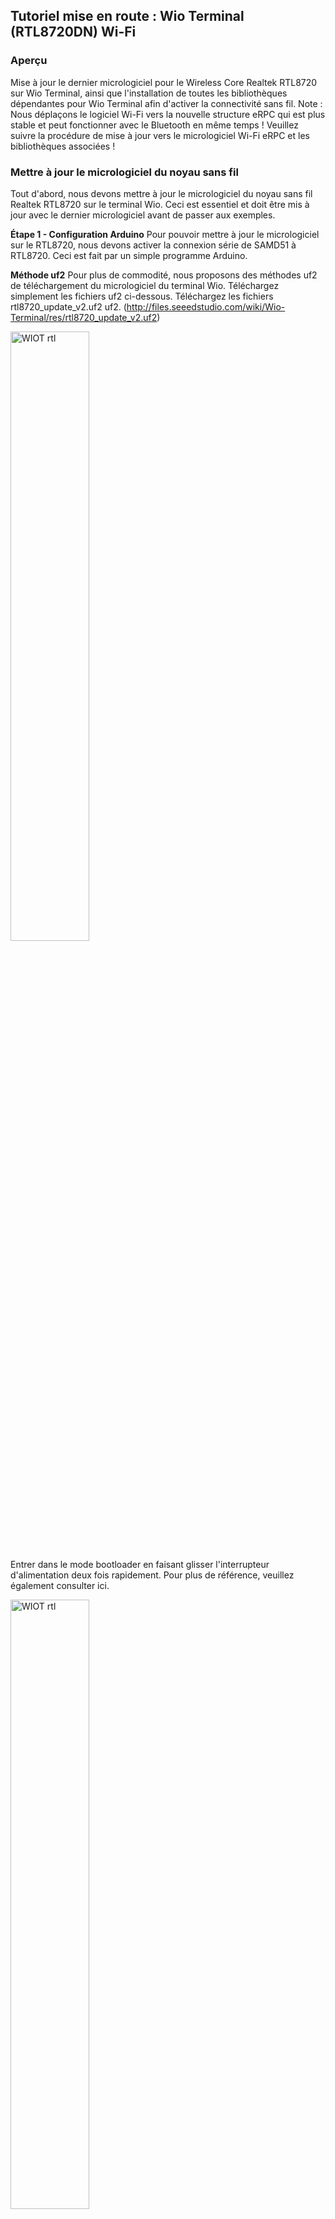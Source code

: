## Tutoriel  mise en route : Wio Terminal (RTL8720DN) Wi-Fi

### Aperçu
Mise à jour le dernier micrologiciel pour le Wireless Core Realtek RTL8720 sur Wio Terminal, ainsi
que l'installation de toutes les bibliothèques dépendantes pour Wio Terminal afin d'activer la
connectivité sans fil.
Note :
Nous déplaçons le logiciel Wi-Fi vers la nouvelle structure eRPC qui est plus stable et peut
fonctionner avec le Bluetooth en même temps ! Veuillez suivre la procédure de mise à jour vers le
micrologiciel Wi-Fi eRPC et les bibliothèques associées !

### Mettre à jour le micrologiciel du noyau sans fil
Tout d'abord, nous devons mettre à jour le micrologiciel du noyau sans fil Realtek RTL8720 sur le
terminal Wio. Ceci est essentiel et doit être mis à jour avec le dernier micrologiciel avant de passer
aux exemples.

**Étape 1 - Configuration Arduino**
Pour pouvoir mettre à jour le micrologiciel sur le RTL8720, nous devons activer la connexion série
de SAMD51 à RTL8720. Ceci est fait par un simple programme Arduino.

**Méthode uf2**
Pour plus de commodité, nous proposons des méthodes uf2 de téléchargement du micrologiciel du
terminal Wio. Téléchargez simplement les fichiers uf2 ci-dessous.
Téléchargez les fichiers rtl8720_update_v2.uf2 uf2. (http://files.seeedstudio.com/wiki/Wio-Terminal/res/rtl8720_update_v2.uf2)



 <img alt="WIOT rtl" src="https://github.com/madou-sow/Tutoriel-mise-en-route-Wio-Terminal-Wi-Fi/blob/main/images/rtl8720.png" width=50% height=50%  title="WIOT rtl"/>


Entrer dans le mode bootloader en faisant glisser l'interrupteur d'alimentation deux fois rapidement.
Pour plus de référence, veuillez également consulter ici.

 <img alt="WIOT rtl" src="https://github.com/madou-sow/Tutoriel-mise-en-route-Wio-Terminal-Wi-Fi/blob/main/images/glisser2.png" width=50% height=50%  title="WIOT rtl"/>


Un lecteur externe nommé Arduino devrait apparaître sur votre PC. Faites glisser les fichiers
rtl8720_update_v2.uf2 téléchargés dans le lecteur Arduino et cela réinitialisera le terminal Wio et
chargera le croquis !


 <img alt="WIOT rtl" src="https://github.com/madou-sow/Tutoriel-mise-en-route-Wio-Terminal-Wi-Fi/blob/main/images/misajwio.jpg" width=50% height=50%  title="WIOT rtl"/>

**Étape 2 - Téléchargez le dernier micrologiciel**
Remarque : il s'agit du dernier micrologiciel de structure eRPC pour RTL8720
Téléchargez le dernier micrologiciel RTL8720 (https://github.com/Seeed-Studio/seeed-ambd-firmware/releases)
- 20210519-seeed-ambd-firmware-rpc-v2.1.3.zip
- 20210519-seeed-ambd-firmware-rpc-v2.1.3_JP.zip

**Méthodes CLI**
Maintenant, vous pouvez flasher le micrologiciel RTL8720 sur le terminal Wio en utilisant les
méthodes CLI.
Téléchargez les outils CLI comme suit à l'aide de Terminal :
```
$ cd ~
$ git clone https://github.com/LynnL4/ambd_flash_tool
```
**Exemple d'utilisation de l'interface de ligne de commande**

Pour LinuxOS, veuillez utiliser le script ambd_flash_tool.py.
Ouvrez le terminal et accédez à l'emplacement du fichier. Exécutez python3 ambd_flash_tool.py à
l'emplacement et vous devriez voir l'utilisation de l'aide :

**Remarque :** Assurez-vous que Python 3 est installé sur votre ordinateur, et le script téléchargera
automatiquement toutes les bibliothèques dépendantes.

Dans certains cas, vous pouvez n'avoir que Python 3 sur votre PC, puis remplacez python3
ambd_flash_tool.py par python ambd_flash_tool.py.
Pour effacer le firmware initial à l'intérieur du RTL8720, exécutez :
Il prend en charge la fonction de port de détection automatique !

```
mamadou@dugny:/tempo/wiot-wireless-firmware/ambd_flash_tool$ ls -l
total 11516
-rw-r--r-- 1 mamadou users 19 Jan 6 15:12 README.md
-rw-r--r-- 1 mamadou users 10863916 Jan 6 15:12 ambd_flash_tool.exe
-rwxr-xr-x 1 mamadou users 9859 Jan 6 15:12 ambd_flash_tool.py
drwxr-xr-x 2 mamadou users 4096 Jan 6 15:12 firmware
-rw-r--r-- 1 mamadou users 4688 Jan 6 15:12 imgtool_flashloader_amebad.bin
-rw-r--r-- 1 mamadou users 4412 Jan 6 15:13 km0_boot_all.bin
-rw-r--r-- 1 mamadou users 876544 Jan 6 15:13 km0_km4_image2.bin
-rw-r--r-- 1 mamadou users 4068 Jan 6 15:13 km4_boot_all.bin
-rw-r--r-- 1 mamadou users 25 Jan 6 15:12 requirements.txt
drwxr-xr-x 5 mamadou users 4096 Jan 6 15:12 tool

$ python3 ambd_flash_tool.py erase

Remarque : Le processus d'effacement initial peut prendre un certain temps. Soyez patient et ne fermez pas les fenêtres.
```

<img alt="WIOT rtl" src="https://github.com/madou-sow/Tutoriel-mise-en-route-Wio-Terminal-Wi-Fi/blob/main/images/erase1.png" width=70% height=70%  title="WIOT rtl"/>

 <img alt="WIOT rtl" src="https://github.com/madou-sow/Tutoriel-mise-en-route-Wio-Terminal-Wi-Fi/blob/main/images/erase2.png" width=70% height=70%  title="WIOT rtl"/>

Pour flasher le nouveau firmware téléchargé dans le RTL8720, exécutez :
```
$ python3 ambd_flash_tool.py flash -d [RTL8720-firmware-path]
```
 Remplacez [RTL8720-firmware-path] par le chemin que vous avez téléchargé le RTL8720 ci-
dessus.
Cet emplacement doit contenir **km0_boot_all.bin, km0_km4_image2.bin et km4_boot_all.bin**
ces 3 fichiers.

```
mamadou@dugny:/tempo/wiot-wireless-firmware$ ls -1
20210519-seeed-ambd-firmware-rpc-v2.1.3.zip
ambd_flash_tool
bin
install.sh
rtl8720_update_v2.uf2
seeed-ambd-firmware-2.1.3.zip
mamadou@dugny:/tempo/wiot-wireless-firmware$
mamadou@dugny:/tempo/wiot-wireless-firmware/ambd_flash_tool$ ls -l
drwxr-xr-x 2 mamadou users 4096 Jan 20 10:48 20210519-seeed-ambd-firmware-rpc-v2.1.3
-rw-r--r-- 1 mamadou users19 Jan 6 15:12 README.md
-rw-r--r-- 1 mamadou users 10863916 Jan 6 15:12 ambd_flash_tool.exe
-rwxr-xr-x 1 mamadou users 9859 Jan 6 15:12 ambd_flash_tool.py
drwxr-xr-x 2 mamadou users 4096 Jan 6 15:12 firmware
-rw-r--r-- 1 mamadou users 4688 Jan 6 15:12 imgtool_flashloader_amebad.bin
-rw-r--r-- 1 mamadou users 4412 Jan 23 14:01 km0_boot_all.bin
-rw-r--r-- 1 mamadou users 876544 Jan 23 14:01 km0_km4_image2.bin
-rw-r--r-- 1 mamadou users 4068 Jan 23 14:01 km4_boot_all.bin
-rw-r--r-- 1 mamadou users 25 Jan 6 15:12 requirements.txt
drwxr-xr-x 6 mamadou users 4096 Jan 20 11:22 seeed-ambd-firmware-2.1.3
drwxr-xr-x 5 mamadou users 4096 Jan 6 15:12 tool

mamadou@dugny:/tempo/wiot-wireless-firmware/ambd_flash_tool$ python3 ambd_flash_tool.py flash -d 20210519-seeed-ambd-firmware-rpc-v2.1.3

```
Si tout se passe bien, vous devriez voir tous un message réussi. Vous avez maintenant flashé le
nouveau firmware RTL8720 dans le noyau RTL8720 !

### Installation des bibliothèques (eRPC)
Il existe peu de bibliothèques Arduino nécessaires à la connectivité sans fil. S'ensuit l'installation
toutes les bibliothèques nécessaires :

1. Installez Seeed_Arduino_rpcWiFi
   
Visitez les référentiels Seeed_Arduino_rpcWiFi et téléchargez l'intégralité du référentiel sur
votre disque local.
Maintenant, la bibliothèque Seeed_Arduino_rpcWiFi peut être installée sur l'IDE Arduino.
Ouvrez l'IDE Arduino, et cliquez sur sketch -> Include Library -> Add .ZIP Library, et choisissez le
fichier Seeed_Arduino_rpcWiFi que vous venez de télécharger.

2. Installez Seeed_Arduino_rpcUnified
   
Visitez les référentiels Seeed_Arduino_rpcUnified et téléchargez l'intégralité du référentiel sur
votre lecteur local.
Désormais, la bibliothèque Seeed-Arduino-FreeRTOS peut être installée sur l'IDE Arduino.
Ouvrez l'IDE Arduino, et cliquez sur sketch -> Include Library -> Add .ZIP Library, et choisissez le
fichier Seeed_Arduino_rpcUnified que vous venez de télécharger.

3. Installez Seeed_Arduino_FreeRTOS
Visitez les référentiels Seeed_Arduino_FreeRTOS et téléchargez l'intégralité du référentiel sur
votre lecteur local.
Désormais, la bibliothèque Seeed-Arduino-FreeRTOS peut être installée sur l'IDE Arduino.
Ouvrez l'IDE Arduino et cliquez sur sketch -> Include Library -> Add .ZIP Library, et choisissez le
fichier Seeed_Arduino_FreeRTOS que vous venez de télécharger.

### Wio Terminal RTL8720DN Wi-Fi Manuel d'utilisation
#### Connectivité Wi-Fi
Ce wiki explique comment configurer la connectivité Wi-Fi sur le terminal Wio à l'aide du noyau
Realtek RTL8720.

**Note :**
Assurez-vous d'avoir suivi l'aperçu du réseau, mis à jour le dernier micrologiciel sur RTL8720 et
téléchargé les bibliothèques Arduino dépendantes.

**Attention :**
Les exemples suivants ont été mis à jour pour fonctionner avec le micrologiciel de structure de
structure eRPC, veuillez mettre à jour la structure eRPC. Remplacez simplement AtWifi.h par
rpcWiFi.h.

#### Configuration en mode Station (STA)

- Inclure la librairie rpcWifi.h dans Arduino.
- Configure as STA mode :
  
```
WiFi.mode(WIFI_STA);
```
  
**Numérisation d'un exemple de code de réseau Wi-Fi**

Cet exemple se configurera en mode Wi-Fi STA, scannera et imprimera tous les réseaux disponibles
sur le Serial.

```
#include "rpcWiFi.h"
void setup() {
Serial.begin(115200);
while(!Serial); // Wait for Serial to be ready
delay(1000);
// Set WiFi to station mode and disconnect from an AP if it was previously
connected
WiFi.mode(WIFI_STA);
WiFi.disconnect();
delay(100);
}
Serial.println("Setup done");
void loop() {
Serial.println("scan start");
// WiFi.scanNetworks will return the number of networks found
int n = WiFi.scanNetworks();
Serial.println("scan done");
if (n == 0) {
Serial.println("no networks found");
} else {
Serial.print(n);
Serial.println(" networks found");
for (int i = 0; i < n; ++i) {
// Print SSID and RSSI for each network found
Serial.print(i + 1);
Serial.print(": ");
Serial.print(WiFi.SSID(i));
Serial.print(" (");
Serial.print(WiFi.RSSI(i));
Serial.print(")");
Serial.println((WiFi.encryptionType(i) == WIFI_AUTH_OPEN) ? " " :
"*");
delay(10);
}
}
Serial.println("");
}
// Wait a bit before scanning again
delay(5000);
```

**Connexion au réseau spécifié : Exemple de code**

Cet exemple se connecte à un réseau Wi-Fi spécifié. Modifiez le ssid et le mot de passe de votre
réseau Wi-Fi.

```
#include "rpcWiFi.h"
const char* ssid = "xxxxxxx";
const char* password = "yourNetworkPassword";
void setup() {
Serial.begin(115200);
while(!Serial); // Wait for Serial to be ready
// Set WiFi to station mode and disconnect from an AP if it was previously
connected
WiFi.mode(WIFI_STA);
WiFi.disconnect();
Serial.println("Connecting to WiFi..");
WiFi.begin(ssid, password);
while (WiFi.status() != WL_CONNECTED) {
delay(500);
Serial.println("Connecting to WiFi..");
WiFi.begin(ssid, password);
}
Serial.println("Connected to the WiFi network");
Serial.print("IP Address: ");
Serial.println (WiFi.localIP()); // prints out the device's IP address
}
void loop() {
}

```

### Connexion au serveur MQTT
#### Exemple 1 avec une souscription/publication de messages

Cet exemple illustre l'établissement d'une connexion MQTT à l'aide du terminal Wio avec un
serveur MQTT. Avec cela, vous pouvez utiliser le terminal Wio pour vous abonner et publier des
messages sur le serveur MQTT. Ici utilisé un serveur MQTT gratuit : https://test.mosquitto.org/.

- Téléchargez et installez la bibliothèque Arduino MQTT ici
(https://github.com/knolleary/pubsubclient)

```
#include "rpcWiFi.h"
#include <PubSubClient.h>
// Update these with values suitable for your network.
const char *ssid = "yourNetworkName";
// your network SSID
const char *password = "yourNetworkPassword"; // your network password
const char *ID = "Wio-Terminal-Client"; // Name of our device, must be unique
const char *TOPIC = "WioTerminal"; // Topic to subcribe to
const char *subTopic = "inTopic"; // Topic to subcribe to
const char *server = "test.mosquitto.org"; // Server URL
WiFiClient wifiClient;
PubSubClient client(wifiClient);
void callback(char* topic, byte* payload, unsigned int length) {
Serial.print("Message arrived [");
Serial.print(topic);
Serial.print("] ");
for (int i=0;i<length;i++) {
Serial.print((char)payload[i]);
}
Serial.println();
}
void reconnect() {
// Loop until we're reconnected
while (!client.connected())
{
Serial.print("Attempting MQTT connection...");
// Attempt to connect
if (client.connect(ID)) {
Serial.println("connected");
// Once connected, publish an announcement...
client.publish(TOPIC, "{\"message\": \"Wio Terminal is connected!\"}");
Serial.println("Published connection message successfully!");
// ... and resubscribe
client.subscribe(subTopic);
Serial.print("Subcribed to: ");
Serial.println(subTopic);
}
else {
Serial.print("failed, rc=");
Serial.print(client.state());
Serial.println(" try again in 5 seconds");
// Wait 5 seconds before retrying
delay(5000);
}
void setup()
{
Serial.begin(115200);
while (!Serial)
; // Wait for Serial to be ready
Serial.print("Attempting to connect to SSID: ");
Serial.println(ssid);
WiFi.begin(ssid, password);
// attempt to connect to Wifi network:
while (WiFi.status() != WL_CONNECTED)
{
Serial.print(".");
WiFi.begin(ssid, password);
// wait 1 second for re-trying
delay(1000);
}
Serial.print("Connected to ");
Serial.println(ssid);
delay(500);
}
client.setServer(server, 1883);
client.setCallback(callback);
void loop()
{
if (!client.connected()) {
reconnect();
}
client.loop();
}

```
Cet exemple illustre l'établissement d'une connexion MQTT à l'aide du terminal Wio. Ici utilisé un
serveur MQTTs gratuit : https://test.mosquitto.org/ et envoyant des données d'accélérateur à un
sujet.

##### Exemple 2 avec un transfert de données
Cet exemple illustre l'établissement d'une connexion MQTT à l'aide du terminal Wio. Ici utilisé un
serveur MQTTs gratuit : https://test.mosquitto.org/ et envoyant des données d'accélérateur à un
sujet.

- Téléchargez et installez la bibliothèque Arduino MQTT
(https://github.com/knolleary/pubsubclient)

- Installez la bibliothèque Accelerator pour Wio Terminal en suivant ce wiki (
https://wiki.seeedstudio.com/Wio-Terminal-IMU-Overview/)

- Le terminal Wio publiera l'accélérateur sur le sujet WioTerminal/IMU et souscrira aux
messages du sujet inTopic.

```
#include "rpcWiFi.h"
#include <PubSubClient.h>
#include <WiFiClientSecure.h>
#include"LIS3DHTR.h"
//const char *ssid = "yourNetworkName"; // your network SSID
//const char *password = "yourNetworkPassword"; // your network password
const char *ssid = "xxxxxx"; // your network SSID
const char *password = "wwwwww"; // your network password
const char *ID = "Wio-Terminal-Client"; // Name of our device, must be unique
const char *TOPIC = "WioTerminal/IMU"; // Topic to subcribe to
const char *subTopic = "inTopic"; // Topic to subcribe to
const char *server = "test.mosquitto.org"; // Server URL
const char *test_root_ca =
"-----BEGIN CERTIFICATE-----\n"
"MIIEAzCCAuugAwIBAgIUBY1hlCGvdj4NhBXkZ/uLUZNILAwwDQYJKoZIhvcNAQEL\n"
"BQAwgZAxCzAJBgNVBAYTAkdCMRcwFQYDVQQIDA5Vbml0ZWQgS2luZ2RvbTEOMAwG\n"
"A1UEBwwFRGVyYnkxEjAQBgNVBAoMCU1vc3F1aXR0bzELMAkGA1UECwwCQ0ExFjAU\n"
"BgNVBAMMDW1vc3F1aXR0by5vcmcxHzAdBgkqhkiG9w0BCQEWEHJvZ2VyQGF0Y2hv\n"
"by5vcmcwHhcNMjAwNjA5MTEwNjM5WhcNMzAwNjA3MTEwNjM5WjCBkDELMAkGA1UE\n"
"BhMCR0IxFzAVBgNVBAgMDlVuaXRlZCBLaW5nZG9tMQ4wDAYDVQQHDAVEZXJieTES\n"
"MBAGA1UECgwJTW9zcXVpdHRvMQswCQYDVQQLDAJDQTEWMBQGA1UEAwwNbW9zcXVp\n"
"dHRvLm9yZzEfMB0GCSqGSIb3DQEJARYQcm9nZXJAYXRjaG9vLm9yZzCCASIwDQYJ\n"
"KoZIhvcNAQEBBQADggEPADCCAQoCggEBAME0HKmIzfTOwkKLT3THHe+ObdizamPg\n"
"UZmD64Tf3zJdNeYGYn4CEXbyP6fy3tWc8S2boW6dzrH8SdFf9uo320GJA9B7U1FW\n"
"Te3xda/Lm3JFfaHjkWw7jBwcauQZjpGINHapHRlpiCZsquAthOgxW9SgDgYlGzEA\n"
"s06pkEFiMw+qDfLo/sxFKB6vQlFekMeCymjLCbNwPJyqyhFmPWwio/PDMruBTzPH\n"
"3cioBnrJWKXc3OjXdLGFJOfj7pP0j/dr2LH72eSvv3PQQFl90CZPFhrCUcRHSSxo\n"
"E6yjGOdnz7f6PveLIB574kQORwt8ePn0yidrTC1ictikED3nHYhMUOUCAwEAAaNT\n"
"MFEwHQYDVR0OBBYEFPVV6xBUFPiGKDyo5V3+Hbh4N9YSMB8GA1UdIwQYMBaAFPVV\n"
"6xBUFPiGKDyo5V3+Hbh4N9YSMA8GA1UdEwEB/wQFMAMBAf8wDQYJKoZIhvcNAQEL\n"
"BQADggEBAGa9kS21N70ThM6/Hj9D7mbVxKLBjVWe2TPsGfbl3rEDfZ+OKRZ2j6AC\n"
"6r7jb4TZO3dzF2p6dgbrlU71Y/4K0TdzIjRj3cQ3KSm41JvUQ0hZ/c04iGDg/xWf\n"
"+pp58nfPAYwuerruPNWmlStWAXf0UTqRtg4hQDWBuUFDJTuWuuBvEXudz74eh/wK\n"
"sMwfu1HFvjy5Z0iMDU8PUDepjVolOCue9ashlS4EB5IECdSR2TItnAIiIwimx839\n"
"LdUdRudafMu5T5Xma182OC0/u/xRlEm+tvKGGmfFcN0piqVl8OrSPBgIlb+1IKJE\n"
"m/XriWr/Cq4h/JfB7NTsezVslgkBaoU=\n"
"-----END CERTIFICATE-----\n";
long lastMsg = 0;
LIS3DHTR<TwoWire> lis;
WiFiClientSecure wifiClient;
PubSubClient client(wifiClient);
void callback(char *topic, byte *payload, unsigned int length)
{
Serial.print("Message arrived [");
Serial.print(topic);
Serial.print("] ");
for (int i = 0; i < length; i++)
{
Serial.print((char)payload[i]);
}
Serial.println();
}
void reconnect()
{
// Loop until we're reconnected
while (!client.connected())
{
Serial.print("Attempting MQTT connection...");
// Attempt to connect
if (client.connect(ID))
{
Serial.println("connected");
// Once connected, publish an announcement...
client.publish(TOPIC, "{\"message\": \"Wio Terminal is connected!\"}");
Serial.println("Published connection message successfully!");
// ... and resubscribe
client.subscribe(subTopic);
Serial.print("Subcribed to: ");
Serial.println(subTopic);
}
else
{
Serial.print("failed, rc=");
Serial.print(client.state());
Serial.println(" try again in 5 seconds");
// Wait 5 seconds before retrying
delay(5000);
}
}
}
void setup()
{
//Initialize serial and wait for port to open:
Serial.begin(115200);
while (!Serial)
; // Wait for Serial to be ready
delay(1000);
lis.begin(Wire1);
if (!lis) {
Serial.println("ERROR");
while(1);
}
lis.setOutputDataRate(LIS3DHTR_DATARATE_25HZ); //Data output rate
lis.setFullScaleRange(LIS3DHTR_RANGE_2G); //Scale range set to 2g
Serial.print("Attempting to connect to SSID: ");
Serial.println(ssid);
WiFi.begin(ssid, password);
// attempt to connect to Wifi network:
while (WiFi.status() != WL_CONNECTED)
{
Serial.print(".");
WiFi.begin(ssid, password);
// wait 1 second for re-trying
delay(1000);
}
Serial.print("Connected to ");
Serial.println(ssid);
wifiClient.setCACert(test_root_ca);
client.setServer(server, 8883);
client.setCallback(callback);
}
void loop()
{
if (!client.connected())
{
reconnect();
}
float x_values, y_values, z_values;
// Sending Data
long now = millis();
if (now - lastMsg > 5000) {
lastMsg = now;
x_values = lis.getAccelerationX();
y_values = lis.getAccelerationY();
z_values = lis.getAccelerationZ();
String data="{\"x-axis\": "+String(x_values)+","+"\"y-axis\": "+String(y_values)
+","+"\"z-axis\": "+String(z_values)+"}";
if (!client.publish(TOPIC, data.c_str())) {
Serial.println("Message failed to send.");
}
Serial.printf("Message Send [%s] ", TOPIC);
Serial.println(data);
}
client.loop();
}

```

###### Exemple 3 avec un client UDP

Le protocole UDP fonctionne différemment de TCP/IP. TCP est un protocole orienté flux,
garantissant que toutes les données sont transmises dans le bon ordre, UDP est un protocole orienté
message. UDP ne nécessite pas de connexion de longue durée, donc la configuration d’un socket
UDP est un peu plus simple. D’ailleurs, les messages UDP doivent tenir dans un seul paquet (pour
IPv4, cela signifie qu’ils ne peuvent contenir que 65507 octets car le paquet de 65535 octets
comprend également des informations d’en-tête) et la livraison n’est pas garantie comme c’est le
cas avec TCP.

Cet exemple se connecte à un réseau Wi-Fi et envoie des paquets UDP à un serveur UDP qui
s'exécute sur votre PC.

Remarque : Assurez-vous que votre PC et votre Wio Terminal sont sur le même réseau !

**Code serveur Python UDP**

- Enregistrez le code suivant sous udp_server.py.


  ```
# This python script listens on UDP port 3333
# for messages from the Wio Terminal board and prints them

import socket
import sys
try :
s = socket.socket(socket.AF_INET, socket.SOCK_DGRAM)
s.setsockopt(socket.SOL_SOCKET, socket.SO_REUSEADDR, 1)
except socket.error, msg :
print 'Failed to create socket. Error Code : ' + str(msg[0]) + ' Message '
+ msg[1]
sys.exit()
try:
s.bind(('', 3333))
except socket.error , msg:
print 'Bind failed. Error: ' + str(msg[0]) + ': ' + msg[1]
sys.exit()
print 'Server listening'
while 1:
d = s.recvfrom(1024)
data = d[0]
f not data:
break
print data.strip()
s.close()

  ```

  - Lancez le script python : python udp_server.py.

**Code Arduino**

- Remplacez networkName et networkPswd par vos paramètres Wi-Fi.

- Remplacez udpAddress par l'adresse IP de votre PC et assurez-vous que votre PC qui
exécute le serveur UDP est sur le même réseau que le Wio Terminal.

- Téléchargez le code sur le terminal Wio.

**Description de la fonction millis() :** La fonction millis() ne prend aucun paramètre et renvoie une
valeur qui représente le nombre de millisecondes écoulées depuis la mise en tension de l’Arduino.
La valeur est de type long non-signé (unsigned long, 4-bytes ou 32-bits). La valeur maximale
qu’elle peut prendre est de 4,294,967,295 soit 49 jours.

**Utilisation de la fonction millis() de l’IDE Arduino :** Pour pallier aux problèmes générés par
l’utilisation de la fonction delay(), une solution possible est d’utiliser la fonction millis(). Dès la
première utilisation de l’Arduino, la fonction delay() est utilisée afin de gérer les instructions en
fonction du temps. Le problème majeur de la fonction delay() est qu’elle bloque l’exécution de la
suite du code. Ceci devient très limitant lorsqu’on travaille avec plusieurs composants (gestions de
plusieurs LEDs ou capteurs). Nous allons voir dans ce tutoriel comment utiliser la fonction millis()
pour remplacer la fonction delay(). Il existe aussi la fonction micros() qui fonctionne sur le même
principe mais renvoie des microsecondes.

```
#include <rpcWiFi.h>
#include <WiFiUdp.h>
// WiFi network name and password:
const char * networkName = "your-ssid";
const char * networkPswd = "your-password";
//IP address to send UDP data to:
// either use the ip address of the server or
// a network broadcast address
const char * udpAddress = "192.168.0.255";
const int udpPort = 3333;
//Are we currently connected?
boolean connected = false;
//The udp library class
WiFiUDP udp;
void setup(){
// Initilize hardware serial:
Serial.begin(115200);
}
//Connect to the WiFi network
connectToWiFi(networkName, networkPswd);
void loop(){
//only send data when connected
if(connected){
//Send a packet
udp.beginPacket(udpAddress,udpPort);
udp.printf("Seconds since boot: %lu", millis()/1000);
udp.endPacket();
}
//Wait for 1 second
delay(1000);
}
void connectToWiFi(const char * ssid, const char * pwd){
Serial.println("Connecting to WiFi network: " + String(ssid));
// delete old config
WiFi.disconnect(true);
//register event handler
WiFi.onEvent(WiFiEvent);
//Initiate connection
WiFi.begin(ssid, pwd);
}
Serial.println("Waiting for WIFI connection...");
//wifi event handler
void WiFiEvent(WiFiEvent_t event){
switch(event) {
case SYSTEM_EVENT_STA_GOT_IP:
//When connected set
Serial.print("WiFi connected! IP address: ");
Serial.println(WiFi.localIP());
//initializes the UDP state
//This initializes the transfer buffer
udp.begin(WiFi.localIP(),udpPort);
connected = true;
break;
case SYSTEM_EVENT_STA_DISCONNECTED:
Serial.println("WiFi lost connection");
connected = false;
break;
default: break;
}
}
```
